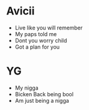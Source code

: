 Avicii
============================

* Live like you will remember 
* My paps told me
* Dont you worry child
* Got a plan for you

YG
============================

* My nigga
* Bicken Back being bool
* Am just being a nigga